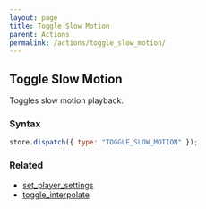 ```yaml
---
layout: page
title: Toggle Slow Motion
parent: Actions
permalink: /actions/toggle_slow_motion/
---
```


## Toggle Slow Motion

Toggles slow motion playback.

### Syntax

```js
store.dispatch({ type: "TOGGLE_SLOW_MOTION" });
```

### Related

- [set_player_settings](./set_player_settings.md)
- [toggle_interpolate](./toggle_interpolate.md)

